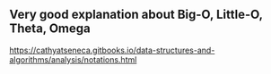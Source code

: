 Very good explanation about Big-O, Little-O, Theta, Omega
----------
https://cathyatseneca.gitbooks.io/data-structures-and-algorithms/analysis/notations.html
